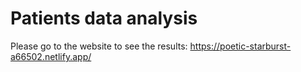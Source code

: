 # Patients data analysis

Please go to the website to see the results:
https://poetic-starburst-a66502.netlify.app/

